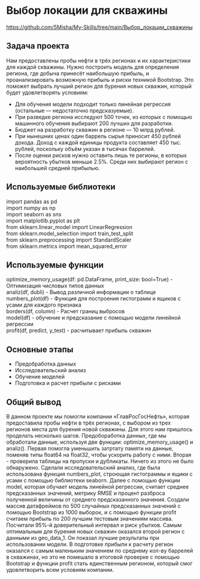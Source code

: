 # Выбор локации для скважины
https://github.com/5Misha/My-Skills/tree/main/Выбор_локации_скважины

## Задача проекта 
Нам предоставлены пробы нефти в трёх регионах и их характеристики для каждой скважины. Нужно построить модель для определения региона, где добыча принесёт наибольшую прибыль, и проанализировать возможную прибыль и риски техникой Bootstrap. Это поможет выбрать лучший регион для бурения новых скважин, который будет удовлетворять условиям:
- Для обучения модели подходит только линейная регрессия (остальные — недостаточно предсказуемые).
- При разведке региона исследуют 500 точек, из которых с помощью машинного обучения выбирают 200 лучших для разработки.
- Бюджет на разработку скважин в регионе — 10 млрд рублей.
- При нынешних ценах один баррель сырья приносит 450 рублей дохода. Доход с каждой единицы продукта составляет 450 тыс. рублей, поскольку объём указан в тысячах баррелей.
- После оценки рисков нужно оставить лишь те регионы, в которых вероятность убытков меньше 2.5%. Среди них выбирают регион с наибольшей средней прибылью.

## Используемые библиотеки
import pandas as pd  
import numpy as np  
import seaborn as sns  
import matplotlib.pyplot as plt  
from sklearn.linear_model import LinearRegression  
from sklearn.model_selection import train_test_split  
from sklearn.preprocessing import StandardScaler  
from sklearn.metrics import mean_squared_error

## Используемые функции
optimize_memory_usage(df: pd.DataFrame, print_size: bool=True) - Оптимизация числовых типов данных  
analiz(df, dubli) - Вывод различной информации о таблице  
numbers_plot(df) - Функция для построения гистограмм и ящиков с усами для каждого признака  
borders(df, column) - Расчет границ выбросов  
model(df) - обучение и предсказание с помощью модели линейной регрессии  
profit(df, predict, y_test) - расчитывает прибыль скважин

## Основные этапы 
* Предобработка данных  
* Исследовательский анализ  
* Обучение моделей  
* Подготовка и расчет прибыли с рисками  

## Общий вывод  
В данном проекте мы помогли компании «ГлавРосГосНефть», которая предоставила пробы нефти в трёх регионах, с выбором из трех регионов места для бурения новой скважины. Для этого нам пришлось проделать несколько шагов. Предобоработка данных, где мы обработали данные, используя две функции: optimize_memory_usage() и analiz(). Первая помогла уменьшить затртату памяти на данные, поменяв типы float64 на float32, чтобы ускорить работу с ними. Вторая - проверила таблицы на пропуски и дубликаты. Ничего из этого не было обнаружено. Сделали исследовательский анализ, где была использована функция numbers_plot, строющая гистограммы и ящики с усами с помощью библиотеки seaborn. Далее с помощью функции model, которая обучает модель линейной регрессии, считает среднее предсказанных значений, метрику RMSE и процент разброса полученной величины от среднего предсказанного значения. Создали массив датафреймов по 500 случайных предсказанных значений с помощью Bootstrap из 1000 выборок, и с помощью функции profit считаем прибыль по 200 лучшим тестовым значениям массива. Посчитали 95%-й доверительный интервал и риск убытков. Самым оптимальным для бурения новых скважин оказался второй регион с данными из geo_data_1. Он показал лучшие результаты при использовании модели. В подготовке прибыли к расчету регион оказался с самым маленьким значением по среднему кол-ву баррелей в скважинах, но это не помешало в итоговой проверке с помощью Bootstrap и функции profit стать единственным регионом, который смог удовлетворить всем условиям компании.
